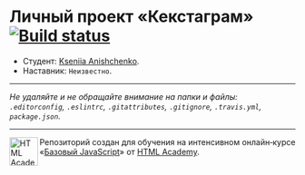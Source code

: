 # Личный проект «Кекстаграм» [![Build status][travis-image]][travis-url]

* Студент: [Kseniia Anishchenko](https://up.htmlacademy.ru/javascript/10/user/132844).
* Наставник: `Неизвестно`.

---

_Не удаляйте и не обращайте внимание на папки и файлы:_<br>
_`.editorconfig`, `.eslintrc`, `.gitattributes`, `.gitignore`, `.travis.yml`, `package.json`._

---

<a href="https://htmlacademy.ru/intensive/javascript"><img align="left" width="50" height="50" title="HTML Academy" src="https://up.htmlacademy.ru/static/img/intensive/javascript/logo-for-github.svg"></a>

Репозиторий создан для обучения на интенсивном онлайн‑курсе «[Базовый JavaScript](https://htmlacademy.ru/intensive/javascript)» от [HTML Academy](https://htmlacademy.ru).

[travis-image]: https://travis-ci.org/htmlacademy-javascript/132844-kekstagram.svg?branch=master
[travis-url]: https://travis-ci.org/htmlacademy-javascript/132844-kekstagram
